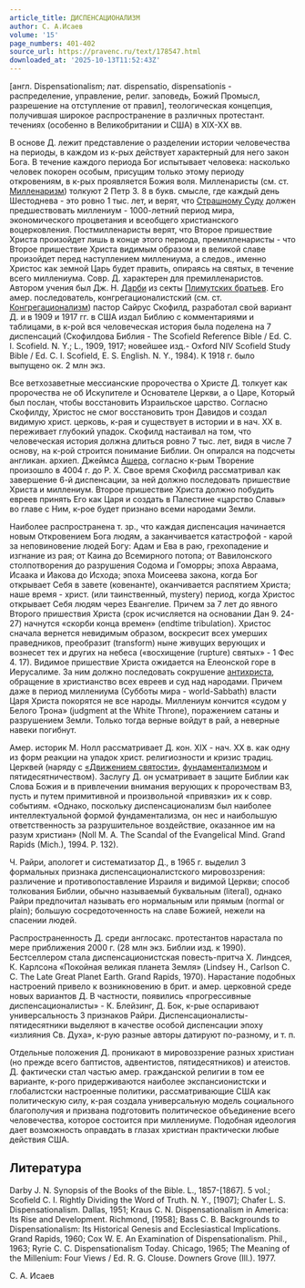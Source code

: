 ```yaml
---
article_title: ДИСПЕНСАЦИОНАЛИЗМ
author: С. А.Исаев
volume: '15'
page_numbers: 401-402
source_url: https://pravenc.ru/text/178547.html
downloaded_at: '2025-10-13T11:52:43Z'
---
```


[англ. Dispensationalism; лат. dispensatio, dispensationis - распределение, управление, религ. заповедь, Божий Промысл, разрешение на отступление от правил], теологическая концепция, получившая широкое распространение в различных протестант. течениях (особенно в Великобритании и США) в XIX-XX вв.

В основе Д. лежит представление о разделении истории человечества на периоды, в каждом из к-рых действует характерный для него закон Бога. В течение каждого периода Бог испытывает человека: насколько человек покорен особым, присущим только этому периоду откровениям, в к-рых проявляется Божия воля. Милленаристы (см. ст. [Милленаризм](https://pravenc.ru/text/Милленаризм.html)) толкуют 2 Петр 3. 8 в букв. смысле, где каждый день Шестоднева - это ровно 1 тыс. лет, и верят, что [Страшному Суду](<https://pravenc.ru/text/Страшному Суду.html>) должен предшествовать миллениум - 1000-летний период мира, экономического процветания и всеобщего христианского воцерковления. Постмилленаристы верят, что Второе пришествие Христа произойдет лишь в конце этого периода, премилленаристы - что Второе пришествие Христа видимым образом и в великой славе произойдет перед наступлением миллениума, а следов., именно Христос как земной Царь будет править, опираясь на святых, в течение всего миллениума. Совр. Д. характерен для премилленаристов. Автором учения был Дж. Н. [Дарби](https://pravenc.ru/text/Дарби.html) из секты [Плимутских братьев](<https://pravenc.ru/text/Плимутских братьев.html>). Его амер. последователь, конгрегационалистский (см. ст. [Конгрегационализм](https://pravenc.ru/text/Конгрегационализм.html)) пастор Сайрус Скофилд, разработал свой вариант Д. и в 1909 и 1917 гг. в США издал Библию с комментариями и таблицами, в к-рой вся человеческая история была поделена на 7 диспенсаций (Скофилдова Библия - The Scofield Reference Bible / Ed. C. I. Scofield. N. Y.; L., 1909, 1917; новейшее изд.- Oxford NIV Scofield Study Bible / Еd. C. I. Scofield, E. S. English. N. Y., 1984). К 1918 г. было выпущено ок. 2 млн экз.

Все ветхозаветные мессианские пророчества о Христе Д. толкует как пророчества не об Искупителе и Основателе Церкви, а о Царе, Который был послан, чтобы восстановить Израильское царство. Согласно Скофилду, Христос не смог восстановить трон Давидов и создал видимую христ. церковь, к-рая и существует в истории и в нач. XX в. переживает глубокий упадок. Скофилд настаивал на том, что человеческая история должна длиться ровно 7 тыс. лет, видя в числе 7 основу, на к-рой строится понимание Библии. Он опирался на подсчеты англикан. архиеп. Джеймса [Ашера](https://pravenc.ru/text/Ашера.html), согласно к-рым Творение произошло в 4004 г. до Р. Х. Свое время Скофилд рассматривал как завершение 6-й диспенсации, за ней должно последовать пришествие Христа и миллениум. Второе пришествие Христа должно побудить евреев принять Его как Царя и создать в Палестине «царство Славы» во главе с Ним, к-рое будет признано всеми народами Земли.

Наиболее распространена т. зр., что каждая диспенсация начинается новым Откровением Бога людям, а заканчивается катастрофой - карой за неповиновение людей Богу: Адам и Ева в раю, грехопадение и изгнание из рая; от Каина до Всемирного потопа; от Вавилонского столпотворения до разрушения Содома и Гоморры; эпоха Авраама, Исаака и Иакова до Исхода; эпоха Моисеева закона, когда Бог открывает Себя в завете (ковенанте), оканчивается распятием Христа; наше время - христ. (или тaинственный, mystery) период, когда Христос открывает Себя людям через Евангелие. Причем за 7 лет до явного Второго пришествия Христа (срок исчисляется на основании Дан 9. 24-27) начнутся «скорби конца времен» (endtime tribulation). Христос сначала вернется невидимым образом, воскресит всех умерших праведников, преобразит (transform) ныне живущих верующих и вознесет тех и других на небеса («восхищение (rupture) святых» - 1 Фес 4. 17). Видимое пришествие Христа ожидается на Елеонской горе в Иерусалиме. За ним должно последовать сокрушение [антихриста](https://pravenc.ru/text/антихрист.html), обращение в христианство всех евреев и суд над народами. Причем даже в период миллениума (Субботы мира - world-Sabbath) власти Царя Христа покорятся не все народы. Миллениум кончится «судом у Белого Трона» (judgment at the White Throne), поражением сатаны и разрушением Земли. Только тогда верные войдут в рай, а неверные навеки погибнут.

Амер. историк М. Нолл рассматривает Д. кон. XIX - нач. ХХ в. как одну из форм реакции на упадок христ. религиозности и кризис традиц. Церквей (наряду с [«Движением святости»](<https://pravenc.ru/text/ Движением святости .html>), [фундаментализмом](https://pravenc.ru/text/фундаментализмом.html) и пятидесятничеством). Заслугу Д. он усматривает в защите Библии как Слова Божия и в привлечении внимания верующих к пророчествам ВЗ, пусть и путем примитивной и произвольной «привязки» их к совр. событиям. «Однако, поскольку диспенсационализм был наиболее интеллектуальной формой фундаментализма, он нес и наибольшую ответственность за разрушительное воздействие, оказанное им на разум христиан» (Noll M. A. The Scandal of the Evangelical Mind. Grand Rapids (Mich.), 1994. P. 132).

Ч. Райри, апологет и систематизатор Д., в 1965 г. выделил 3 формальных признака диспенсационалистского мировоззрения: различение и противопоставление Израиля и видимой Церкви; способ толкования Библии, обычно называемый буквальным (literal), однако Райри предпочитал называть его нормальным или прямым (normal or plain); большую сосредоточенность на славе Божией, нежели на спасении людей.

Распространенность Д. среди англосакс. протестантов нарастала по мере приближения 2000 г. (28 млн экз. Библии изд. к 1990). Бестселлером стала диспенсационистская повесть-притча Х. Линдсея, К. Карлсона «Покойная великая планета Земля» (Lindsey H., Carlson C. C. The Late Great Planet Earth. Grand Rapids, 1970). Нарастание подобных настроений привело к возникновению в брит. и амер. церковной среде новых вариантов Д. В частности, появились «прогрессивные диспенсационалисты» - К. Блейзинг, Д. Бок, к-рые оспаривают универсальность 3 признаков Райри. Диспенсационалисты-пятидесятники выделяют в качестве особой диспенсации эпоху «излияния Св. Духа», к-рую разные авторы датируют по-разному, и т. п.

Отдельные положения Д. проникают в мировоззрение разных христиан (но прежде всего баптистов, адвентистов, пятидесятников) и атеистов. Д. фактически стал частью амер. гражданской религии в том ее варианте, к-рого придерживаются наиболее экспансионистски и глобалистски настроенные политики, рассматривающие США как политическую силу, к-рая создала универсальную модель социального благополучия и призвана подготовить политическое объединение всего человечества, которое состоится при миллениуме. Подобная идеология дает возможность оправдать в глазах христиан практически любые действия США.

## Литература

Darby J. N. Synopsis of the Books of the Bible. L., 1857-[1867]. 5 vol.; Scofield C. I. Rightly Dividing the Word of Truth. N. Y., [1907]; Сhafer L. S. Dispensationalism. Dallas, 1951; Kraus C. N. Dispensationalism in America: Its Rise and Development. Richmond, [1958]; Bass C. B. Backgrounds to Dispensationalism: Its Historical Genesis and Ecclesiastical Implications. Grand Rapids, 1960; Cox W. E. An Examination of Dispensationalism. Phil., 1963; Ryrie C. C. Dispensationalism Today. Chicago, 1965; The Meaning of the Millenium: Four Views / Ed. R. G. Clouse. Downers Grove (Ill.). 1977.

С. А.  Исаев
